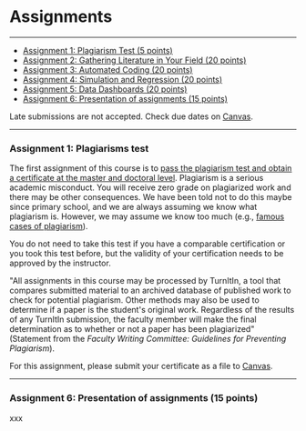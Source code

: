 # Assignments
---

<!-- %%%%%%Open source community / pedagogy as an assignment%%%%%-->

- [Assignment 1: Plagiarism Test (5 points)](#a1)
- [Assignment 2: Gathering Literature in Your Field (20 points)](https://drive.google.com/drive/folders/1W0EVlXzSIf7AdEyzn7qSnJK_zEa5-kni?usp=sharing)
- [Assignment 3: Automated Coding (20 points)](https://drive.google.com/drive/folders/1W0EVlXzSIf7AdEyzn7qSnJK_zEa5-kni?usp=sharing)
- [Assignment 4: Simulation and Regression (20 points)](https://drive.google.com/drive/folders/1W0EVlXzSIf7AdEyzn7qSnJK_zEa5-kni?usp=sharing)
- [Assignment 5: Data Dashboards (20 points)](https://drive.google.com/drive/folders/1W0EVlXzSIf7AdEyzn7qSnJK_zEa5-kni?usp=sharing)
- [Assignment 6: Presentation of assignments (15 points)](#a6)

Late submissions are not accepted. Check due dates on [Canvas](https://utexas.instructure.com/courses/1360223).


---
### <a name="a1"> Assignment 1: Plagiarisms test</a>

The first assignment of this course is to [pass the plagiarism test and obtain a certificate at the master and doctoral level](https://plagiarism.iu.edu/index.html). Plagiarism is a serious academic misconduct. You will receive zero grade on plagiarized work and there may be other consequences. We have been told not to do this maybe since primary school, and we are always assuming we know what plagiarism is. However, we may assume we know too much (e.g., [famous cases of plagiarism](https://www.google.com/search?q=famous+cases+of+plagiarism)).

You do not need to take this test if you have a comparable certification or you took this test before, but the validity of your certification needs to be approved by the instructor.

"All assignments in this course may be processed by TurnItIn, a tool that compares submitted material to an archived database of published work to check for potential plagiarism. Other methods may also be used to determine if a paper is the student's original work. Regardless of the results of any TurnItIn submission, the faculty member will make the final determination as to whether or not a paper has been plagiarized" (Statement from the _Faculty Writing Committee: Guidelines for Preventing Plagiarism_).

For this assignment, please submit your certificate as a file to [Canvas](https://utexas.instructure.com/courses/1360223/assignments/6166215).


---
### <a name="a6"> Assignment 6: Presentation of assignments (15 points)</a>

xxx
